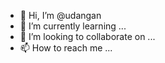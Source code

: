 - 👋 Hi, I’m @udangan
- 🌱 I’m currently learning ...
- 💞️ I’m looking to collaborate on ...
- 📫 How to reach me ...

<!---
Ekasukma/Ekasukma is a ✨ special ✨ repository because its `README.md` (this file) appears on your GitHub profile.
You can click the Preview link to take a look at your changes.
--->
